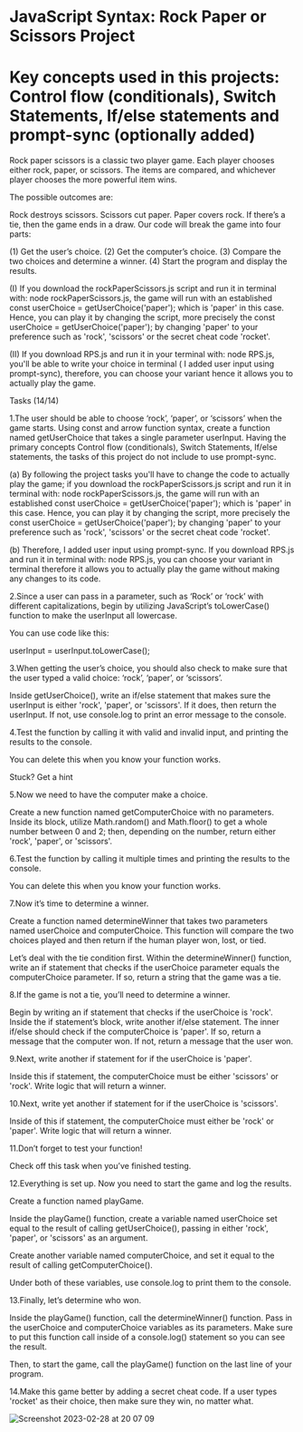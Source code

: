 # JavaScript Syntax: Rock Paper or Scissors Project
# Key concepts used in this projects: Control flow (conditionals), Switch Statements, If/else statements and prompt-sync (optionally added)

Rock paper scissors is a classic two player game. Each player chooses either rock, paper, or scissors. The items are compared, and whichever player chooses the more powerful item wins.

The possible outcomes are:

Rock destroys scissors.
Scissors cut paper.
Paper covers rock.
If there’s a tie, then the game ends in a draw.
Our code will break the game into four parts:

(1) Get the user’s choice.
(2) Get the computer’s choice.
(3) Compare the two choices and determine a winner.
(4) Start the program and display the results.


(I) If you download the rockPaperScissors.js script and run it in terminal with: node rockPaperScissors.js, the game will run with an established const userChoice = getUserChoice('paper'); which is 'paper' in this case. Hence, you can play it by changing the script, more precisely the const userChoice = getUserChoice('paper'); by changing 'paper' to your preference such as 'rock', 'scissors' or the secret cheat code 'rocket'.

(II) If you download RPS.js and run it in your terminal with: node RPS.js, you'll be able to write your choice in terminal ( I added user input using prompt-sync), therefore, you can choose your variant hence it allows you to actually play the game.





Tasks (14/14)

1.The user should be able to choose ‘rock’, ‘paper’, or ‘scissors’ when the game starts. Using const and arrow function syntax, create a function named getUserChoice that takes a single parameter userInput. Having the primary concepts Control flow (conditionals), Switch Statements, If/else statements, the tasks of this project do not include to use prompt-sync. 

(a) By following the project tasks you'll have to change the code to actually play the game; if you download the rockPaperScissors.js script and run it in terminal with: node rockPaperScissors.js, the game will run with an established const userChoice = getUserChoice('paper'); which is 'paper' in this case. Hence, you can play it by changing the script, more precisely the const userChoice = getUserChoice('paper'); by changing 'paper' to your preference such as 'rock', 'scissors' or the secret cheat code 'rocket'. 

(b) Therefore, I added user input using prompt-sync. If you download RPS.js and run it in terminal with: node RPS.js, you can choose your variant in terminal therefore it allows you to actually play the game without making any changes to its code. 




2.Since a user can pass in a parameter, such as ‘Rock’ or ‘rock’ with different capitalizations, begin by utilizing JavaScript’s toLowerCase() function to make the userInput all lowercase.

You can use code like this:

userInput = userInput.toLowerCase();




3.When getting the user’s choice, you should also check to make sure that the user typed a valid choice: ‘rock’, ‘paper’, or ‘scissors’.

Inside getUserChoice(), write an if/else statement that makes sure the userInput is either 'rock', 'paper', or 'scissors'. If it does, then return the userInput. If not, use console.log to print an error message to the console.




4.Test the function by calling it with valid and invalid input, and printing the results to the console.

You can delete this when you know your function works.


Stuck? Get a hint

5.Now we need to have the computer make a choice.

Create a new function named getComputerChoice with no parameters. Inside its block, utilize Math.random() and Math.floor() to get a whole number between 0 and 2; then, depending on the number, return either 'rock', 'paper', or 'scissors'.




6.Test the function by calling it multiple times and printing the results to the console.

You can delete this when you know your function works.




7.Now it’s time to determine a winner.

Create a function named determineWinner that takes two parameters named userChoice and computerChoice. This function will compare the two choices played and then return if the human player won, lost, or tied.

Let’s deal with the tie condition first. Within the determineWinner() function, write an if statement that checks if the userChoice parameter equals the computerChoice parameter. If so, return a string that the game was a tie.

 


8.If the game is not a tie, you’ll need to determine a winner.

Begin by writing an if statement that checks if the userChoice is 'rock'. Inside the if statement’s block, write another if/else statement. The inner if/else should check if the computerChoice is 'paper'. If so, return a message that the computer won. If not, return a message that the user won.




9.Next, write another if statement for if the userChoice is 'paper'.

Inside this if statement, the computerChoice must be either 'scissors' or 'rock'. Write logic that will return a winner.




10.Next, write yet another if statement for if the userChoice is 'scissors'.

Inside of this if statement, the computerChoice must either be 'rock' or 'paper'. Write logic that will return a winner.




11.Don’t forget to test your function!

Check off this task when you’ve finished testing.




12.Everything is set up. Now you need to start the game and log the results.

Create a function named playGame.

Inside the playGame() function, create a variable named userChoice set equal to the result of calling getUserChoice(), passing in either 'rock', 'paper', or 'scissors' as an argument.

Create another variable named computerChoice, and set it equal to the result of calling getComputerChoice().

Under both of these variables, use console.log to print them to the console.




13.Finally, let’s determine who won.

Inside the playGame() function, call the determineWinner() function. Pass in the userChoice and computerChoice variables as its parameters. Make sure to put this function call inside of a console.log() statement so you can see the result.

Then, to start the game, call the playGame() function on the last line of your program.




14.Make this game better by adding a secret cheat code. If a user types 'rocket' as their choice, then make sure they win, no matter what.


![Screenshot 2023-02-28 at 20 07 09](https://user-images.githubusercontent.com/70721540/221942056-268a8642-2d4e-4cc9-b5bb-3231605916c0.png)

